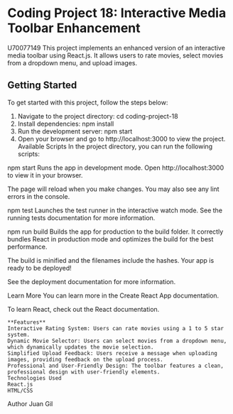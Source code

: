# Coding Project 18: Interactive Media Toolbar Enhancement
U70077149
This project implements an enhanced version of an interactive media toolbar using React.js. It allows users to rate movies, select movies from a dropdown menu, and upload images.

## Getting Started

To get started with this project, follow the steps below:

1. Navigate to the project directory:
    cd coding-project-18
2. Install dependencies:
npm install
3. Run the development server:
npm start
4. Open your browser and go to http://localhost:3000 to view the project.
Available Scripts
In the project directory, you can run the following scripts:

npm start
Runs the app in development mode.
Open http://localhost:3000 to view it in your browser.

The page will reload when you make changes.
You may also see any lint errors in the console.

npm test
Launches the test runner in the interactive watch mode.
See the running tests documentation for more information.

npm run build
Builds the app for production to the build folder.
It correctly bundles React in production mode and optimizes the build for the best performance.

The build is minified and the filenames include the hashes.
Your app is ready to be deployed!

See the deployment documentation for more information.

Learn More
You can learn more in the Create React App documentation.

To learn React, check out the React documentation.

    **Features**
    Interactive Rating System: Users can rate movies using a 1 to 5 star system.
    Dynamic Movie Selector: Users can select movies from a dropdown menu, which dynamically updates the movie selection.
    Simplified Upload Feedback: Users receive a message when uploading images, providing feedback on the upload process.
    Professional and User-Friendly Design: The toolbar features a clean, professional design with user-friendly elements.
    Technologies Used
    React.js
    HTML/CSS
Author
Juan Gil
